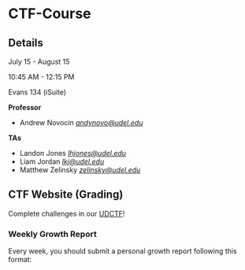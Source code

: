 # CTF-Course

## Details
July 15 - August 15

10:45 AM - 12:15 PM

Evans 134 (iSuite)

**Professor**
* Andrew Novocin	*andynovo@udel.edu*

**TAs**
* Landon Jones		*lhjones@udel.edu*
* Liam Jordan		*lkj@udel.edu*
* Matthew Zelinsky	*zelinsky@udel.edu*


## CTF Website (Grading)
Complete challenges in our [UDCTF](https://udctf.com)!

### Weekly Growth Report
Every week, you should submit a personal growth report following this format: 
